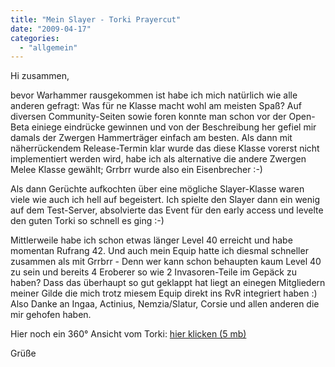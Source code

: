 ```yaml
---
title: "Mein Slayer - Torki Prayercut"
date: "2009-04-17"
categories: 
  - "allgemein"
---
```


Hi zusammen,

bevor Warhammer rausgekommen ist habe ich mich natürlich wie alle anderen gefragt: Was für ne Klasse macht wohl am meisten Spaß? Auf diversen Community-Seiten sowie foren konnte man schon vor der Open-Beta einiege eindrücke gewinnen und von der Beschreibung her gefiel mir damals der Zwergen Hammerträger einfach am besten. Als dann mit näherrückendem Release-Termin klar wurde das diese Klasse vorerst nicht implementiert werden wird, habe ich als alternative die andere Zwergen Melee Klasse gewählt; Grrbrr wurde also ein Eisenbrecher :-)

Als dann Gerüchte aufkochten über eine mögliche Slayer-Klasse waren viele wie auch ich hell auf begeistert. Ich spielte den Slayer dann ein wenig auf dem Test-Server, absolvierte das Event für den early access und levelte den guten Torki so schnell es ging :-)

Mittlerweile habe ich schon etwas länger Level 40 erreicht und habe momentan Rufrang 42. Und auch mein Equip hatte ich diesmal schneller zusammen als mit Grrbrr - Denn wer kann schon behaupten kaum Level 40 zu sein und bereits 4 Eroberer so wie 2 Invasoren-Teile im Gepäck zu haben? Dass das überhaupt so gut geklappt hat liegt an einegen Mitgliedern meiner Gilde die mich trotz miesem Equip direkt ins RvR integriert haben :) Also Danke an Ingaa, Actinius, Nemzia/Slatur, Corsie und allen anderen die mir gehofen haben.

Hier noch ein 360° Ansicht vom Torki: [hier klicken (5 mb)](http://blog.grrbrr.de/wp-content/uploads/Warhammer_09/torki360.gif)

Grüße
